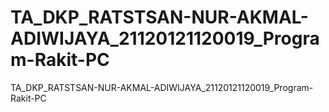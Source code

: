 # TA_DKP_RATSTSAN-NUR-AKMAL-ADIWIJAYA_21120121120019_Program-Rakit-PC
TA_DKP_RATSTSAN-NUR-AKMAL-ADIWIJAYA_21120121120019_Program-Rakit-PC

